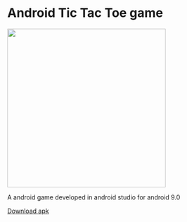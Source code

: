 # Android Tic Tac Toe game
<img src="https://raw.githubusercontent.com/HEMASE-6566/Android-Tic-Tac-Toe-Game/4af6d3d6d8a112ff0ff5707e9332c67ebeb775a8/Android%20tic%20tac%20toe.gif" width="360"/>

A android game developed in android studio for android 9.0

[Download apk](https://github.com/ESG-6566/Android-Tic-Tac-Toe-Game/blob/main/app/release/app-release.apk?raw=true)
